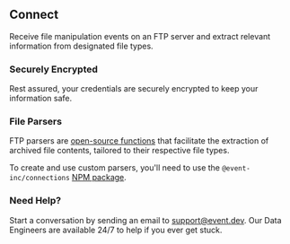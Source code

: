 ## Connect 

Receive file manipulation events on an FTP server and extract relevant information from designated file types.

### Securely Encrypted

Rest assured, your credentials are securely encrypted to keep your information safe.

### File Parsers

FTP parsers are [open-source functions](https://github.com/buildable/connections/tree/main/catalog/sources/ftp/parsers) that facilitate the extraction of archived file contents, tailored to their respective file types.

To create and use custom parsers, you'll need to use the `@event-inc/connections` [NPM package](https://www.npmjs.com/package/@event-inc/connections).

### Need Help?

Start a conversation by sending an email to [support@event.dev](mailto:support@event.dev). Our Data Engineers are available 24/7 to help if you ever get stuck.